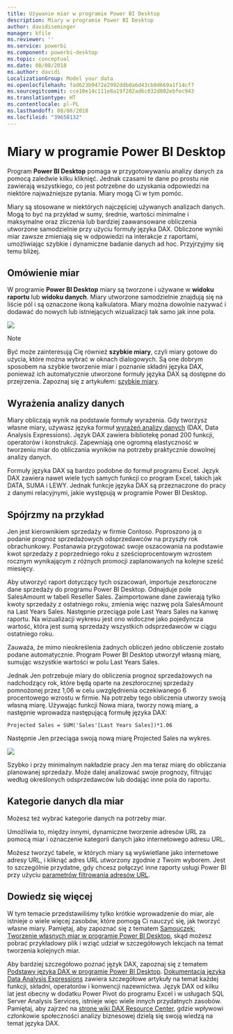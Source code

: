```yaml
---
title: Używanie miar w programie Power BI Desktop
description: Miary w programie Power BI Desktop
author: davidiseminger
manager: kfile
ms.reviewer: ''
ms.service: powerbi
ms.component: powerbi-desktop
ms.topic: conceptual
ms.date: 08/08/2018
ms.author: davidi
LocalizationGroup: Model your data
ms.openlocfilehash: fad623b9472e2992ddb0a6d43cb8d669a1f14cf7
ms.sourcegitcommit: cce10e14c111e8a19f282ad6c032d802ebfec943
ms.translationtype: HT
ms.contentlocale: pl-PL
ms.lasthandoff: 08/08/2018
ms.locfileid: "39658132"
---
```

# <a name="measures-in-power-bi-desktop"></a>Miary w programie Power BI Desktop

Program **Power BI Desktop** pomaga w przygotowywaniu analizy danych za pomocą zaledwie kilku kliknięć. Jednak czasami te dane po prostu nie zawierają wszystkiego, co jest potrzebne do uzyskania odpowiedzi na niektóre najważniejsze pytania. Miary mogą Ci w tym pomóc.

Miary są stosowane w niektórych najczęściej używanych analizach danych. Mogą to być na przykład w sumy, średnie, wartości minimalne i maksymalne oraz zliczenia lub bardziej zaawansowane obliczenia utworzone samodzielnie przy użyciu formuły języka DAX. Obliczone wyniki miar zawsze zmieniają się w odpowiedzi na interakcje z raportami, umożliwiając szybkie i dynamiczne badanie danych ad hoc. Przyjrzyjmy się temu bliżej.

## <a name="understanding-measures"></a>Omówienie miar

W programie **Power BI Desktop** miary są tworzone i używane w **widoku raportu** lub **widoku danych**. Miary utworzone samodzielnie znajdują się na liście pól i są oznaczone ikoną kalkulatora. Miary można dowolnie nazywać i dodawać do nowych lub istniejących wizualizacji tak samo jak inne pola.

![](media/desktop-measures/measuresinpbid_measinfieldlist.png)

> [!NOTE]
> Być może zainteresują Cię również **szybkie miary**, czyli miary gotowe do użycia, które można wybrać w oknach dialogowych. Są one dobrym sposobem na szybkie tworzenie miar i poznanie składni języka DAX, ponieważ ich automatycznie utworzone formuły języka DAX są dostępne do przejrzenia. Zapoznaj się z artykułem: [szybkie miary](desktop-quick-measures.md).
> 
> 

## <a name="data-analysis-expressions"></a>Wyrażenia analizy danych

Miary obliczają wynik na podstawie formuły wyrażenia. Gdy tworzysz własne miary, używasz języka formuł [wyrażeń analizy danych](https://msdn.microsoft.com/library/gg413422.aspx) (DAX, Data Analysis Expressions). Język DAX zawiera bibliotekę ponad 200 funkcji, operatorów i konstrukcji. Zapewniają one ogromną elastyczność w tworzeniu miar do obliczania wyników na potrzeby praktycznie dowolnej analizy danych.

Formuły języka DAX są bardzo podobne do formuł programu Excel. Język DAX zawiera nawet wiele tych samych funkcji co program Excel, takich jak DATA, SUMA i LEWY. Jednak funkcje języka DAX są przeznaczone do pracy z danymi relacyjnymi, jakie występują w programie Power BI Desktop.

## <a name="lets-look-at-an-example"></a>Spójrzmy na przykład
Jen jest kierownikiem sprzedaży w firmie Contoso. Poproszono ją o podanie prognoz sprzedażowych odsprzedawców na przyszły rok obrachunkowy. Postanawia przygotować swoje oszacowania na podstawie kwot sprzedaży z poprzedniego roku z sześcioprocentowym wzrostem rocznym wynikającym z różnych promocji zaplanowanych na kolejne sześć miesięcy.

Aby utworzyć raport dotyczący tych oszacowań, importuje zeszłoroczne dane sprzedaży do programu Power BI Desktop. Odnajduje pole SalesAmount w tabeli Reseller Sales. Zaimportowane dane zawierają tylko kwoty sprzedaży z ostatniego roku, zmienia więc nazwę pola SalesAmount na Last Years Sales. Następnie przeciąga pole Last Years Sales na kanwę raportu. Na wizualizacji wykresu jest ono widoczne jako pojedyncza wartość, która jest sumą sprzedaży wszystkich odsprzedawców w ciągu ostatniego roku.

Zauważa, że mimo nieokreślenia żadnych obliczeń jedno obliczenie zostało podane automatycznie. Program Power BI Desktop utworzył własną miarę, sumując wszystkie wartości w polu Last Years Sales.

Jednak Jen potrzebuje miary do obliczenia prognoz sprzedażowych na nadchodzący rok, które będą oparte na zeszłorocznej sprzedaży pomnożonej przez 1,06 w celu uwzględnienia oczekiwanego 6 procentowego wzrostu w firmie. Na potrzeby tego obliczenia utworzy swoją własną miarę. Używając funkcji Nowa miara, tworzy nową miarę, a następnie wprowadza następującą formułę języka DAX:

    Projected Sales = SUM('Sales'[Last Years Sales])*1.06

Następnie Jen przeciąga swoją nową miarę Projected Sales na wykres.

![](media/desktop-measures/measuresinpbid_lastyearsales.png)

Szybko i przy minimalnym nakładzie pracy Jen ma teraz miarę do obliczania planowanej sprzedaży. Może dalej analizować swoje prognozy, filtrując według określonych odsprzedawców lub dodając inne pola do raportu.

## <a name="data-categories-for-measures"></a>Kategorie danych dla miar

Możesz też wybrać kategorie danych na potrzeby miar. 

Umożliwia to, między innymi, dynamiczne tworzenie adresów URL za pomocą miar i oznaczenie kategorii danych jako internetowego adresu URL. 

Możesz tworzyć tabele, w których miary są wyświetlane jako internetowe adresy URL, i kliknąć adres URL utworzony zgodnie z Twoim wyborem. Jest to szczególnie przydatne, gdy chcesz połączyć inne raporty usługi Power BI przy użyciu [parametrów filtrowania adresów URL](service-url-filters.md).

## <a name="learn-more"></a>Dowiedz się więcej
W tym temacie przedstawiliśmy tylko krótkie wprowadzenie do miar, ale istnieje o wiele więcej zasobów, które pomogą Ci nauczyć się, jak tworzyć własne miary. Pamiętaj, aby zapoznać się z tematem [Samouczek: Tworzenie własnych miar w programie Power BI Desktop](desktop-tutorial-create-measures.md), skąd możesz pobrać przykładowy plik i wziąć udział w szczegółowych lekcjach na temat tworzenia kolejnych miar.  

Aby bardziej szczegółowo poznać język DAX, zapoznaj się z tematem [Podstawy języka DAX w programie Power BI Desktop](desktop-quickstart-learn-dax-basics.md). [Dokumentacja języka Data Analysis Expressions](https://msdn.microsoft.com/library/gg413422.aspx) zawiera szczegółowe artykuły na temat każdej funkcji, składni, operatorów i konwencji nazewnictwa. Język DAX od kilku lat jest obecny w dodatku Power Pivot do programu Excel i w usługach SQL Server Analysis Services, istnieje więc wiele innych przydatnych zasobów. Pamiętaj, aby zajrzeć na [stronę wiki DAX Resource Center](http://social.technet.microsoft.com/wiki/contents/articles/1088.dax-resource-center.aspx), gdzie wpływowi członkowie społeczności analizy biznesowej dzielą się swoją wiedzą na temat języka DAX.




